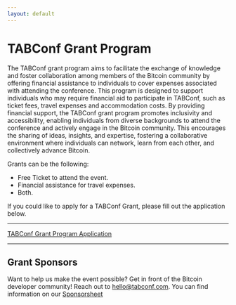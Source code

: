 ```yaml
---
layout: default
---
```


# TABConf Grant Program

The TABConf grant program aims to facilitate the exchange of knowledge and foster collaboration among members of the Bitcoin community by offering financial assistance to individuals to cover expenses associated with attending the conference. This program is designed to support individuals who may require financial aid to participate in TABConf, such as ticket fees, travel expenses and accommodation costs. By providing financial support, the TABConf grant program promotes inclusivity and accessibility, enabling individuals from diverse backgrounds to attend the conference and actively engage in the Bitcoin community. This encourages the sharing of ideas, insights, and expertise, fostering a collaborative environment where individuals can network, learn from each other, and collectively advance Bitcoin.

Grants can be the following: 
- Free Ticket to attend the event. 
- Financial assistance for travel expenses. 
- Both. 

If you could like to apply for a TABConf Grant, please fill out the application below. 

*** 

<a target="_blank" href="https://docs.google.com/forms/d/e/1FAIpQLSdUvcpTNOCuxfg_vAilZwY7ViFml9P6Gb96grCxupKM0Yvn8w/viewform">TABConf Grant Program Application</a>

***

## Grant Sponsors

Want to help us make the event possible? Get in front of the Bitcoin developer community! Reach out to <hello@tabconf.com>. You can find information on our [Sponsorsheet](./docs/sponsorsheet.md)
